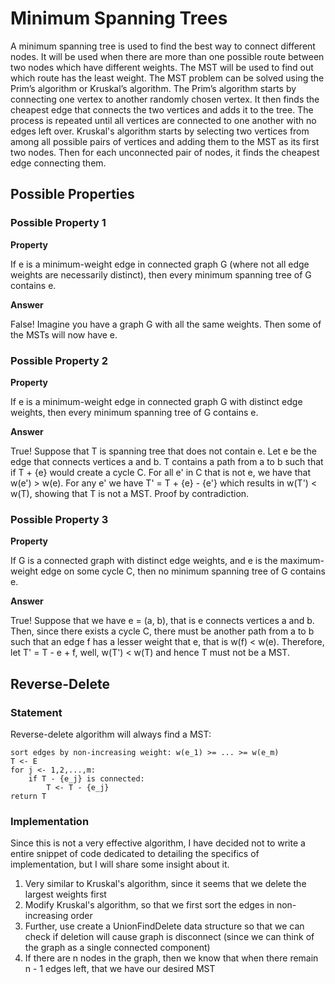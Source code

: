 # Minimum Spanning Trees

A minimum spanning tree is used to find the best way to connect different nodes. It will be used when there are more than one possible route between two nodes which have different weights. The MST will be used to find out which route has the least weight. The MST problem can be solved using the Prim’s algorithm or Kruskal’s algorithm.
The Prim’s algorithm starts by connecting one vertex to another randomly chosen vertex. It then finds the cheapest edge that connects the two vertices and adds it to the tree. The process is repeated until all vertices are connected to one another with no edges left over.
Kruskal's algorithm starts by selecting two vertices from among all possible pairs of vertices and adding them to the MST as its first two nodes. Then for each unconnected pair of nodes, it finds the cheapest edge connecting them.

## Possible Properties

### Possible Property 1

**Property**

If e is a minimum-weight edge in connected graph G (where not all edge weights are necessarily distinct), then every minimum spanning tree of G contains e.

**Answer**

False! Imagine you have a graph G with all the same weights. Then some of the MSTs will now have e.

### Possible Property 2

**Property**

If e is a minimum-weight edge in connected graph G with distinct edge weights, then every
minimum spanning tree of G contains e.

**Answer**

True! Suppose that T is spanning tree that does not contain e. Let e be the edge that connects vertices a and b. T contains a path from a to b such that if T + {e} would create a cycle C. For all e' in C that is not e, we have that w(e') > w(e). For any e' we have T' = T + {e} - {e'} which results in w(T') < w(T), showing that T is not a MST. Proof by contradiction.

### Possible Property 3

**Property**

If G is a connected graph with distinct edge weights, and e is the maximum-weight edge
on some cycle C, then no minimum spanning tree of G contains e.

**Answer**

True! Suppose that we have e = (a, b), that is e connects vertices a and b. Then, since there exists
a cycle C, there must be another path from a to b such that an edge f has a lesser weight that e, that is
w(f) < w(e). Therefore, let T' = T - e + f, well, w(T') < w(T) and hence T must not be a MST.

## Reverse-Delete

### Statement

Reverse-delete algorithm will always find a MST:

```
sort edges by non-increasing weight: w(e_1) >= ... >= w(e_m)
T <- E
for j <- 1,2,...,m:
    if T - {e_j} is connected:
        T <- T - {e_j}
return T
```

### Implementation

Since this is not a very effective algorithm, I have decided not to write a entire snippet of code dedicated to
detailing the specifics of implementation, but I will share some insight about it.

1. Very similar to Kruskal's algorithm, since it seems that we delete the largest weights first
2. Modify Kruskal's algorithm, so that we first sort the edges in non-increasing order
3. Further, use create a UnionFindDelete data structure so that we can check if deletion will cause graph is disconnect (since we can think of the graph as a single connected component)
4. If there are n nodes in the graph, then we know that when there remain n - 1 edges left, that we have our desired MST

